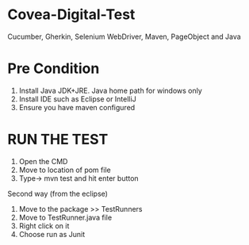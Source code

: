 # Covea-Digital-Test
Cucumber, Gherkin, Selenium WebDriver, Maven, PageObject and Java

# Pre Condition
1. Install Java JDK+JRE. Java home path for windows only
2. Install IDE such as Eclipse or IntelliJ
3. Ensure you have maven configured

# RUN THE TEST
1. Open the CMD 
2. Move to location of pom file 
3. Type-> mvn test and hit enter button

Second way (from the eclipse)
1. Move to the package >> TestRunners
2. Move to TestRunner.java file
3. Right click on it 
4. Choose run as Junit
